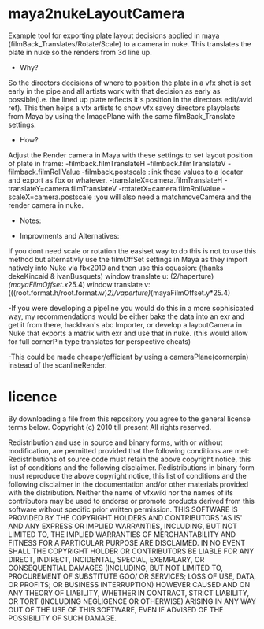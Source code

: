 maya2nukeLayoutCamera
=====================

Example tool for exporting plate layout decisions applied in maya (filmBack_Translates/Rotate/Scale) to a camera in nuke. This translates the plate in nuke so the renders from 3d line up.

- Why? 

So the directors decisions of where to position the plate in a vfx shot is set early in the pipe and all artists work with that decision as early as possible(i.e. the lined up plate reflects it's position in the directors edit/avid ref). This then helps a vfx artists to show vfx savey directors playblasts from Maya by using the ImagePlane with the same filmBack_Translate settings.  

- How? 

Adjust the Render camera in Maya with these settings to set layout position of plate in frame:
-filmback.filmTranslateH
-filmback.filmTranslateV
-filmback.filmRollValue
-filmback.postscale
:link these values to a locater and export as fbx or whatever.
-translateX=camera.filmTranslateH
-translateY=camera.filmTranslateV
-rotatetX=camera.filmRollValue
-scaleX=camera.postscale
:you will also need a matchmoveCamera and the render camera in nuke.

- Notes: 


- Improvments and Alternatives:

If you dont need scale or rotation the easiset way to do this is not to use this method but alternativly use the filmOffSet settings in Maya as they import natively into Nuke via fbx2010 and then use this equasion: (thanks dekeKincaid & ivanBusquets)
window translate u: (2/haperture)*(mayaFilmOffset.x*25.4) 
window translate v: (((root.format.h/root.format.w)*2)/vaperture)*(mayaFilmOffset.y*25.4) 

-If you were developing a pipeline you would do this in a more sophisicated way, my recommendations would be either bake the data into an exr and get it from there, hackIvan's abc Importer, or develop a layoutCamera in Nuke that exports a matrix with exr and use that in nuke. (this would allow for full cornerPin type translates for perspective cheats)

-This could be made cheaper/efficiant by using a cameraPlane(cornerpin) instead of the scanlineRender.


licence
===========
By downloading a file from this repository you agree to the general license terms below.
Copyright (c) 2010 till present
All rights reserved.

Redistribution and use in source and binary forms, with or without modification, are permitted provided that the following conditions are met:
Redistributions of source code must retain the above copyright notice, this list of conditions and the following disclaimer.
Redistributions in binary form must reproduce the above copyright notice, this list of conditions and the following disclaimer in the documentation and/or other materials provided with the distribution.
Neither the name of vfxwiki nor the names of its contributors may be used to endorse or promote products derived from this software without specific prior written permission.
THIS SOFTWARE IS PROVIDED BY THE COPYRIGHT HOLDERS AND CONTRIBUTORS 'AS IS' AND ANY EXPRESS OR IMPLIED WARRANTIES, INCLUDING, BUT NOT LIMITED TO, THE IMPLIED WARRANTIES OF MERCHANTABILITY AND FITNESS FOR A PARTICULAR PURPOSE ARE DISCLAIMED. IN NO EVENT SHALL THE COPYRIGHT HOLDER OR CONTRIBUTORS BE LIABLE FOR ANY DIRECT, INDIRECT, INCIDENTAL, SPECIAL, EXEMPLARY, OR CONSEQUENTIAL DAMAGES (INCLUDING, BUT NOT LIMITED TO, PROCUREMENT OF SUBSTITUTE GOO/ OR SERVICES; LOSS OF USE, DATA, OR PROFITS; OR BUSINESS INTERRUPTION) HOWEVER CAUSED AND ON ANY THEORY OF LIABILITY, WHETHER IN CONTRACT, STRICT LIABILITY, OR TORT (INCLUDING NEGLIGENCE OR OTHERWISE) ARISING IN ANY WAY OUT OF THE USE OF THIS SOFTWARE, EVEN IF ADVISED OF THE POSSIBILITY OF SUCH DAMAGE.
